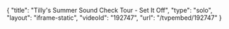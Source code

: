 {
    "title": "Tilly's Summer Sound Check Tour - Set It Off",
    "type": "solo",
    "layout": "iframe-static",
    "videoId": "192747",
    "url": "\/tvpembed\/192747"
}
